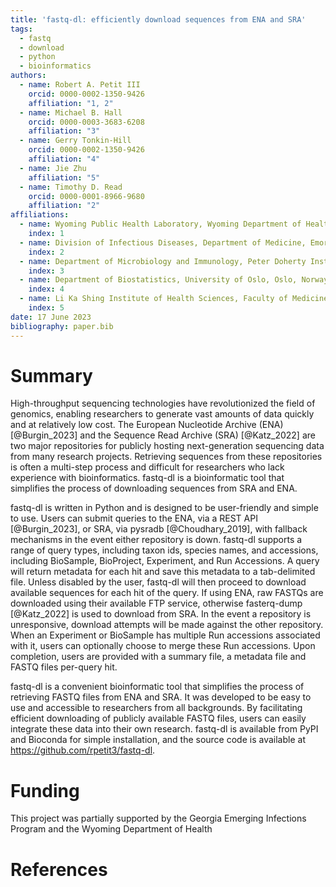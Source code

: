 ```yaml
---
title: 'fastq-dl: efficiently download sequences from ENA and SRA'
tags:
  - fastq
  - download
  - python
  - bioinformatics
authors:
  - name: Robert A. Petit III
    orcid: 0000-0002-1350-9426
    affiliation: "1, 2"
  - name: Michael B. Hall
    orcid: 0000-0003-3683-6208
    affiliation: "3"
  - name: Gerry Tonkin-Hill
    orcid: 0000-0002-1350-9426
    affiliation: "4"
  - name: Jie Zhu
    affiliation: "5"
  - name: Timothy D. Read
    orcid: 0000-0001-8966-9680
    affiliation: "2"
affiliations:
  - name: Wyoming Public Health Laboratory, Wyoming Department of Health, Wyoming, USA
    index: 1
  - name: Division of Infectious Diseases, Department of Medicine, Emory University School of Medicine, Atlanta, Georgia, USA
    index: 2
  - name: Department of Microbiology and Immunology, Peter Doherty Institute for Infection and Immunity, The University of Melbourne, Melbourne, Australia
    index: 3
  - name: Department of Biostatistics, University of Oslo, Oslo, Norway
    index: 4
  - name: Li Ka Shing Institute of Health Sciences, Faculty of Medicine, The Chinese University of Hong Kong, Hong Kong SAR, PR China
    index: 5
date: 17 June 2023
bibliography: paper.bib
---
```


# Summary

High-throughput sequencing technologies have revolutionized the field of genomics, enabling
researchers to generate vast amounts of data quickly and at relatively low cost. The European
Nucleotide Archive (ENA) [@Burgin_2023] and the Sequence Read Archive (SRA) [@Katz_2022] are
two major repositories for publicly hosting next-generation sequencing data from many research
projects. Retrieving sequences from these repositories is often a multi-step process and
difficult for researchers who lack experience with bioinformatics. fastq-dl is a bioinformatic
tool that simplifies the process of downloading sequences from SRA and ENA.

fastq-dl is written in Python and is designed to be user-friendly and simple to use. Users can
submit queries to the ENA, via a REST API [@Burgin_2023], or SRA, via pysradb [@Choudhary_2019],
with fallback mechanisms in the event either repository is down. fastq-dl supports a range of
query types, including taxon ids, species names, and accessions, including BioSample, BioProject,
Experiment, and Run Accessions. A query will return metadata for each hit and save this metadata
to a tab-delimited file. Unless disabled by the user, fastq-dl will then proceed to download
available sequences for each hit of the query. If using ENA, raw FASTQs are downloaded using
their available FTP service, otherwise fasterq-dump [@Katz_2022] is used to download from SRA.
In the event a repository is unresponsive, download attempts will be made against the other
repository. When an Experiment or BioSample has multiple Run accessions associated with it,
users can optionally choose to merge these Run accessions. Upon completion, users are provided
with a summary file, a metadata file and FASTQ files per-query hit.

fastq-dl is a convenient bioinformatic tool that simplifies the process of retrieving FASTQ files
from ENA and SRA. It was developed to be easy to use and accessible to researchers from all
backgrounds. By facilitating efficient downloading of publicly available FASTQ files, users can
easily integrate these data into their own research. fastq-dl is available from PyPI and Bioconda
for simple installation, and the source code is available at https://github.com/rpetit3/fastq-dl.  

# Funding

This project was partially supported by the Georgia Emerging Infections Program and the Wyoming Department of Health

# References
